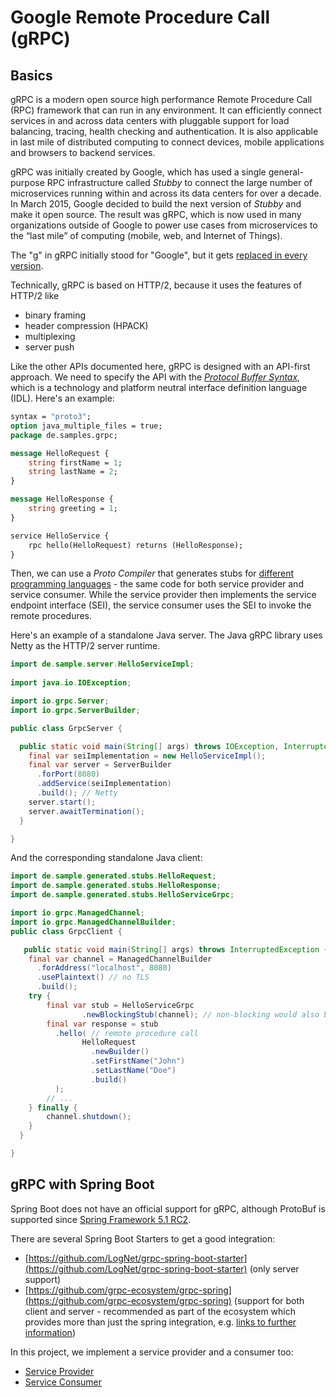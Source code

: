 # Google Remote Procedure Call (gRPC)

## Basics

gRPC is a modern open source high performance Remote Procedure Call (RPC) framework that can run 
in any environment. It can efficiently connect services in and across data centers with pluggable 
support for load balancing, tracing, health checking and authentication. It is also applicable in 
last mile of distributed computing to connect devices, mobile applications and browsers to backend 
services.

gRPC was initially created by Google, which has used a single general-purpose RPC infrastructure 
called _Stubby_ to connect the large number of microservices running within and across its data 
centers for over a decade. In March 2015, Google decided to build the next version of _Stubby_ 
and make it open source. The result was gRPC, which is now used in many organizations outside of 
Google to power use cases from microservices to the “last mile” of computing (mobile, web, and 
Internet of Things).

The "g" in gRPC initially stood for "Google", but it gets 
[replaced in every version](https://github.com/grpc/grpc/blob/master/doc/g_stands_for.md). 

Technically, gRPC is based on HTTP/2, because it uses the features of HTTP/2 like 
 - binary framing
 - header compression (HPACK)
 - multiplexing
 - server push

Like the other APIs documented here, gRPC is designed with an API-first approach. We need
to specify the API with the [_Protocol Buffer Syntax_](https://protobuf.dev/programming-guides/proto3/),
which is a technology and platform neutral interface definition language (IDL).
Here's an example:

```protobuf
syntax = "proto3";
option java_multiple_files = true;
package de.samples.grpc;

message HelloRequest {
    string firstName = 1;
    string lastName = 2;
}

message HelloResponse {
    string greeting = 1;
}

service HelloService {
    rpc hello(HelloRequest) returns (HelloResponse);
}
```

Then, we can use a _Proto Compiler_ that generates stubs for 
[different programming languages](https://grpc.io/docs/languages/) - the same code for both
service provider and service consumer. While the service provider then implements the
service endpoint interface (SEI), the service consumer uses the SEI to invoke the
remote procedures.

Here's an example of a standalone Java server. The Java gRPC library uses Netty as the
HTTP/2 server runtime.

```java
import de.sample.server.HelloServiceImpl;
  
import java.io.IOException;

import io.grpc.Server;
import io.grpc.ServerBuilder;

public class GrpcServer {

  public static void main(String[] args) throws IOException, InterruptedException {
    final var seiImplementation = new HelloServiceImpl();
    final var server = ServerBuilder
      .forPort(8080)
      .addService(seiImplementation)
      .build(); // Netty
    server.start();
    server.awaitTermination();
  }

}
```

And the corresponding standalone Java client:

```java
import de.sample.generated.stubs.HelloRequest;
import de.sample.generated.stubs.HelloResponse;
import de.sample.generated.stubs.HelloServiceGrpc;

import io.grpc.ManagedChannel;
import io.grpc.ManagedChannelBuilder;
public class GrpcClient {

   public static void main(String[] args) throws InterruptedException {
    final var channel = ManagedChannelBuilder
      .forAddress("localhost", 8080)
      .usePlaintext() // no TLS
      .build();
    try {
        final var stub = HelloServiceGrpc
                .newBlockingStub(channel); // non-blocking would also be available
        final var response = stub
          .hello( // remote procedure call
                HelloRequest
                  .newBuilder()
                  .setFirstName("John")
                  .setLastName("Doe")
                  .build()
          );
        // ...
    } finally {
        channel.shutdown();
    }
  }

}

```

## gRPC with Spring Boot

Spring Boot does not have an official support for gRPC, although ProtoBuf is supported since
[Spring Framework 5.1 RC2](https://github.com/spring-projects/spring-framework/issues/20331).

There are several Spring Boot Starters to get a good integration:
 - [https://github.com/LogNet/grpc-spring-boot-starter](https://github.com/LogNet/grpc-spring-boot-starter)
   (only server support)
 - [https://github.com/grpc-ecosystem/grpc-spring](https://github.com/grpc-ecosystem/grpc-spring)
   (support for both client and server - recommended as part of the ecosystem which provides more
   than just the spring integration, e.g. [links to further information](https://github.com/grpc-ecosystem/awesome-grpc))

In this project, we implement a service provider and a consumer too:

- [Service Provider](../service-provider/docs/GRPC.md)
- [Service Consumer](../service-consumer-spring/docs/GRPC.md)

